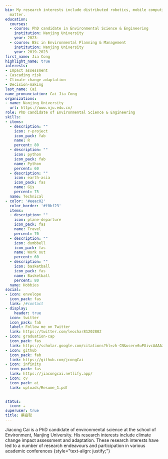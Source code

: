 ```yaml
---
bio: My research interests include distributed robotics, mobile computing and programmable
  matter.
education:
  courses:
  - course: PhD candidate in Environmental Science & Engineering
    institution: Nanjing University
    year: 2023-
  - course: BSc in Environmental Planning & Management
    institution: Nanjing University
    year: 2019-2023
first_name: Jia Cong
highlight_name: true
interests:
- Impact assessment
- Cascading risk
- Climate change adaptation
- Decision-making
last_name: Cai
name_pronunciation: Cai Jia Cong
organizations:
- name: Nanjing University
  url: https://www.nju.edu.cn/
role: PhD candidate of Environmental Science & Engineering
skills:
- items:
  - description: ""
    icon: r-project
    icon_pack: fab
    name: R
    percent: 80
  - description: ""
    icon: python
    icon_pack: fab
    name: Python
    percent: 60
  - description: ""
    icon: earth-asia
    icon_pack: fas
    name: Gis
    percent: 75
  name: Technical
- color: '#eeac02'
  color_border: '#f0bf23'
  items:
  - description: ""
    icon: plane-departure
    icon_pack: fas
    name: Travel
    percent: 70
  - description: ""
    icon: dumbbell
    icon_pack: fas
    name: Work out
    percent: 60
  - description: ""
    icon: basketball
    icon_pack: fas
    name: Basketball
    percent: 80
  name: Hobbies
social:
- icon: envelope
  icon_pack: fas
  link: /#contact
- display:
    header: true
  icon: twitter
  icon_pack: fab
  label: Follow me on Twitter
  link: https://twitter.com/leochar81202802
- icon: graduation-cap
  icon_pack: fas
  link: https://scholar.google.com/citations?hl=zh-CN&user=6uPGivcAAAAJ
- icon: github
  icon_pack: fab
  link: https://github.com/jcongCai
- icon: infinity
  icon_pack: fas
  link: https://jiacongcai.netlify.app/
- icon: cv
  icon_pack: ai
  link: uploads/Resume_1.pdf

  
status:
  icon: ☕️
superuser: true
title: 蔡嘉聪
---
```


Jiacong Cai is a PhD candidate of environmental science at the school of Environment, Nanjing University. His research interests include climate change impact assessment and adaptation. These research interests have led to a number of research endeavours and participation in various academic conferences
{style="text-align: justify;"}
